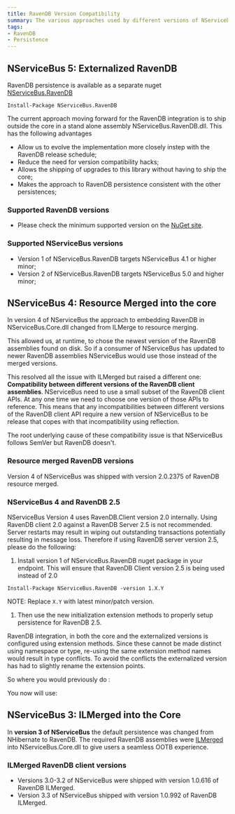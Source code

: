 ```yaml
---
title: RavenDB Version Compatibility 
summary: The various approaches used by different versions of NServiceBus when integrating with RavenDB
tags:
- RavenDB
- Persistence
---
```


## NServiceBus 5: Externalized RavenDB

RavenDB persistence is available as a separate nuget [NServiceBus.RavenDB](https://www.nuget.org/packages/NServiceBus.RavenDB)

    Install-Package NServiceBus.RavenDB

The current approach moving forward for the RavenDB integration is to ship outside the core in a stand alone assembly NServiceBus.RavenDB.dll. This has the following advantages

 * Allow us to evolve the implementation more closely instep with the RavenDB release schedule;
 * Reduce the need for version compatibility hacks;
 * Allows the shipping of upgrades to this library without having to ship the core; 
 * Makes the approach to RavenDB persistence consistent with the other persistences; 


### Supported RavenDB versions 

 * Please check the minimum supported version on the [NuGet site](https://www.nuget.org/packages/NServiceBus.RavenDB).


### Supported NServiceBus versions

 * Version 1 of NServiceBus.RavenDB targets NServiceBus 4.1 or higher minor;
 * Version 2 of NServiceBus.RavenDB targets NServiceBus 5.0 and higher minor;


## NServiceBus 4: Resource Merged into the core

In version 4 of NServiceBus the approach to embedding RavenDB in NServiceBus.Core.dll changed from ILMerge to resource merging. 

This allowed us, at runtime, to chose the newest version of the RavenDB assemblies found on disk. So if a consumer of NServiceBus has updated to newer RavenDB assemblies NServiceBus would use those instead of the merged versions. 

This resolved all the issue with ILMerged but raised a different one:  **Compatibility between different versions of the RavenDB client assemblies**. NServiceBus need to use a small subset of the RavenDB client APIs. At any one time we need to choose one version of those APIs to reference. This means that any incompatibilities between different versions of the RavenDB client API require a new version of NServiceBus to be release that copes with that incompatibility using reflection.  

The root underlying cause of these compatibility issue is that NServiceBus follows SemVer but RavenDB doesn't.


### Resource merged RavenDB versions 

Version 4 of NServiceBus was shipped with version 2.0.2375 of RavenDB resource merged.


### NServiceBus 4 and RavenDB 2.5

NServiceBus Version 4 uses RavenDB.Client version 2.0 internally. Using RavenDB client 2.0 against a RavenDB Server 2.5 is not recommended. Server restarts may result in wiping out outstanding transactions potentially resulting in message loss. Therefore if using RavenDB server version 2.5, please do the following:

1. Install version 1 of NServiceBus.RavenDB nuget package in your endpoint. This will ensure that RavenDB Client version 2.5 is being used instead of 2.0
```
Install-Package NServiceBus.RavenDB -version 1.X.Y
```
NOTE: Replace `X.Y` with latest minor/patch version.
1. Then use the new initialization extension methods to properly setup persistence for RavenDB 2.5.

RavenDB integration, in both the core and the externalized versions is configured using extension methods. Since these cannot be made distinct using namespace or type,  re-using the same extension method names would result in type conflicts. To avoid the conflicts the externalized version has had to slightly rename the extension points.

So where you would previously do :

<!-- import OldRavenDBPersistenceInitialization -->

You now will use:

<!-- import Version2_5RavenDBPersistenceInitialization -->


## NServiceBus 3: ILMerged into the Core 

In **version 3 of NServiceBus** the default persistence was changed from NHibernate to RavenDB. The required RavenDB assemblies were [ILMerged](http://research.microsoft.com/en-us/people/mbarnett/ilmerge.aspx) into NServiceBus.Core.dll to give users a seamless OOTB experience.


### ILMerged RavenDB client versions 

* Versions 3.0-3.2 of NServiceBus were shipped with version 1.0.616 of RavenDB ILMerged.
* Version 3.3 of NServiceBus shipped with version 1.0.992 of RavenDB ILMerged.